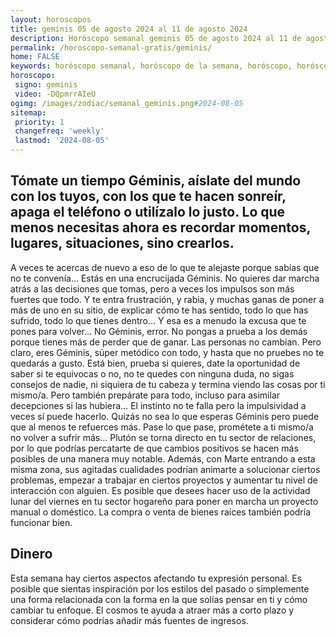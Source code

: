 ```yaml
---
layout: horoscopos
title: geminis 05 de agosto 2024 al 11 de agosto 2024 
description: Horóscopo semanal geminis 05 de agosto 2024 al 11 de agosto 2024. Tómate un tiempo Géminis, aíslate del mundo con los tuyos, con los que te hacen sonreír, apaga el teléfono o utilízalo lo justo. Lo que menos necesitas ahora es recordar momentos, lugares, situaciones, sino crearlos.
permalink: /horoscopo-semanal-gratis/geminis/
home: FALSE
keywords: horóscopo semanal, horóscopo de la semana, horóscopo, horóscopo gratis,horóscopos, horóscopo esperanza gracia, horoscopos geminis la semana, horóscopos gratis, Tarot, Astrologia, Zodíaco, geminis, horoscopo gratis, semanal
horoscopo:
 signo: geminis
 video: -DQpmrrAIeU
ogimg: /images/zodiac/semanal_geminis.png#2024-08-05
sitemap:
 priority: 1
 changefreq: 'weekly'
 lastmod: '2024-08-05'
---
```




## Tómate un tiempo Géminis, aíslate del mundo con los tuyos, con los que te hacen sonreír, apaga el teléfono o utilízalo lo justo. Lo que menos necesitas ahora es recordar momentos, lugares, situaciones, sino crearlos.

A veces te acercas de nuevo a eso de lo que te alejaste porque sabías que no te convenía… Estás en una encrucijada Géminis. No quieres dar marcha atrás a las decisiones que tomas, pero a veces los impulsos son más fuertes que todo. Y te entra frustración, y rabia, y muchas ganas de poner a más de uno en su sitio, de explicar cómo te has sentido, todo lo que has sufrido, todo lo que tienes dentro… Y esa es a menudo la excusa que te pones para volver… No Géminis, error. No pongas a prueba a los demás porque tienes más de perder que de ganar. Las personas no cambian. Pero claro, eres Géminis, súper metódico con todo, y hasta que no pruebes no te quedarás a gusto. Está bien, prueba si quieres, date la oportunidad de saber si te equivocas o no, no te quedes con ninguna duda, no sigas consejos de nadie, ni siquiera de tu cabeza y termina viendo las cosas por ti mismo/a. Pero también prepárate para todo, incluso para asimilar decepciones si las hubiera… El instinto no te falla pero la impulsividad a veces sí puede hacerlo. Quizás no sea lo que esperas Géminis pero puede que al menos te refuerces más. Pase lo que pase, prométete a ti mismo/a no volver a sufrir más…
Plutón se torna directo en tu sector de relaciones, por lo que podrías percatarte de que cambios positivos se hacen más posibles de una manera muy notable. Además, con Marte entrando a esta misma zona, sus agitadas cualidades podrían animarte a solucionar ciertos problemas, empezar a trabajar en ciertos proyectos y aumentar tu nivel de interacción con alguien. Es posible que desees hacer uso de la actividad lunar del viernes en tu sector hogareño para poner en marcha un proyecto manual o doméstico. La compra o venta de bienes raíces también podría funcionar bien.

## Dinero

Esta semana hay ciertos aspectos afectando tu expresión personal. Es posible que sientas inspiración por los estilos del pasado o simplemente una forma relacionada con la forma en la que solías pensar en ti y cómo cambiar tu enfoque. El cosmos te ayuda a atraer más a corto plazo y considerar cómo podrías añadir más fuentes de ingresos.